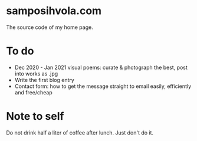 # samposihvola.com

The source code of my home page. 

# To do

- Dec 2020 - Jan 2021 visual poems: curate & photograph the best, post into works as .jpg
- Write the first blog entry
- Contact form: how to get the message straight to email easily, efficiently and free/cheap

# Note to self

Do not drink half a liter of coffee after lunch. Just don't do it.

